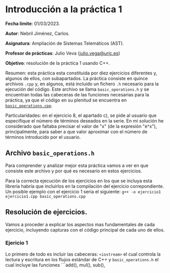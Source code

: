 # Introducción a la práctica 1

**Fecha límite**: 01/03/2023.  

**Autor**: Nebril Jiménez, Carlos. 

**Asignatura**: Ampliación de Sistemas Telemáticos (AST).

**Profesor de prácticas**: Julio Veva (julio.vega@urjc.es)

**Objetivo**: resolución de la práctica 1 usando C++.

Resumen: esta práctica esta constituida por diez ejercicios diferentes y, algunos de ellos, con subapartados. La práctica consiste en quince archivos ```.cpp``` y, en algunos, está incluido un fichero ```.h``` necesario para la ejecución del código. Este archivo se llama ```basic_operations.h``` y se encuentran todas las cabeceras de las funciones necesarias para la práctica, ya que el código en su plenitud se encuentra en [```basic_operations.cpp```](https://github.com/clases-julio/p1-introcpp-cnebril2020/blob/main/basic_operations.cpp).

Particularidades: en el ejercicio 8, el apartado c), se pide al usuario que especifique el número de términos deseados en la serie. En mi solución he considerado que faltaba precisar el valor de "x" (de la expresión "e^x"), principalmente, para saber a que valor aproximar con el número de términos introducido por el usuario.

## Archivo ```basic_operations.h```

Para comprender y analizar mejor esta práctica vamos a ver en que consiste este archivo y por qué es necesario en estos ejercicios. 

Para la correcta ejecución de los ejercicios en los que se incluya esta libreria habría que incluirlos en la compilación del ejercicio correpondiente. Un posible ejemplo con el ejercicio 1 sería el siguiente: ```g++ -o ejercicio1 ejercicio1.cpp basic_operations.cpp```

## Resolución de ejercicios.

Vamos a proceder a explicar los aspectos mas fundamentales de cada ejercicio, incluyendo capturas con el código principal de cada uno de ellos. 

### Ejericio 1

Lo primero de todo es incluir las cabeceras: ```<iostream>``` el cual controla la lectura y escritura en los flujos estándar de C++ y ```basic_operations.h``` el cual incluye las funciones ```add(), mul(), sub(),
